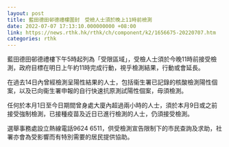 ```yaml
---
layout: post
title: 藍田德田邨德禮樓圍封　受檢人士須於晚上11時前檢測
date: 2022-07-07 17:13:10.000000000 +08:00
link: https://news.rthk.hk/rthk/ch/component/k2/1656675-20220707.htm
categories: rthk
---
```


藍田德田邨德禮樓下午5時起列為「受限區域」，受檢人士須於今晚11時前接受檢測，政府目標在明日上午約11時完成行動，視乎檢測結果，行動或會延長。

在過去14日內曾經檢測呈陽性結果的人士，包括衞生署已記錄的核酸檢測陽性個案，以及已向衞生署申報的自行快速抗原測試陽性個案，毋須檢測。

任何於本月1日至今日期間曾身處大廈內超過兩小時的人士，須於本月9日或之前接受強制檢測，已接種疫苗及近日已進行檢測的人士，仍須接受檢測。

選舉事務處設立熱線電話9624 6511，供受檢測宣告限制下的市民查詢及求助，社署亦會為受影響而有特別需要的居民提供協助。
